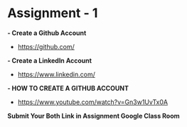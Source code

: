 # Assignment - 1 


**- Create a Github Account**
- https://github.com/

**- Create a LinkedIn Account**
- https://www.linkedin.com/

**- HOW TO CREATE A GITHUB ACCOUNT**
- https://www.youtube.com/watch?v=Gn3w1UvTx0A

**Submit Your Both Link in Assignment Google Class Room**